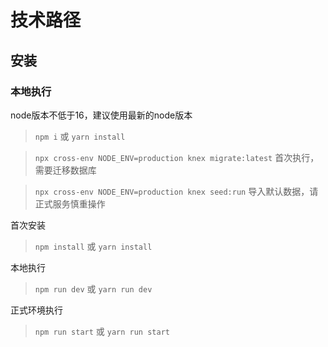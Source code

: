 # 技术路径
## 安装
### 本地执行
node版本不低于16，建议使用最新的node版本
> `npm i` 或 `yarn install`

> `npx cross-env NODE_ENV=production knex migrate:latest` 首次执行，需要迁移数据库

> `npx cross-env NODE_ENV=production knex seed:run` 导入默认数据，请正式服务慎重操作

首次安装
> `npm install` 或 `yarn install`

本地执行
> `npm run dev` 或 `yarn run dev`

正式环境执行
> `npm run start` 或 `yarn run start`